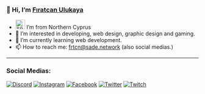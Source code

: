 ### 👋 Hi, I’m [Fıratcan Ulukaya](https://twitter.com/firatcanulukaya)
- <img alt="TRNC Flag" width="25px" src="https://upload.wikimedia.org/wikipedia/commons/1/1e/Flag_of_the_Turkish_Republic_of_Northern_Cyprus.svg"> I’m from Northern Cyprus
- 👀 I’m interested in developing, web design, graphic design and gaming.
- 🌱 I’m currently learning web development.
- 📫 How to reach me: frtcn@sade.network (also social medias.)

---
### Social Medias:
[![Discord](https://img.shields.io/discord/294912243483672586?color=%237289da&label=DISCORD&logo=Discord&style=for-the-badge)](https://discord.gg/FB4MtFf)
[![Instagram](https://img.shields.io/badge/instagram-8a3ab9.svg?&style=for-the-badge&logo=instagram&logoColor=white)](https://www.instagram.com/firatcanulukaya)
[![Facebook](https://img.shields.io/badge/facebook-4267B2.svg?&style=for-the-badge&logo=facebook&logoColor=white)](https://www.facebook.com/firatcanulukaya)
[![Twitter](https://img.shields.io/badge/twitter-1DA1F2.svg?&style=for-the-badge&logo=twitter&logoColor=white)](https://www.twitter.com/firatcanulukaya)
[![Twitch](https://img.shields.io/badge/twitch-%239146FF.svg?&style=for-the-badge&logo=twitch&logoColor=white)](https://www.twitch.tv/firatcanulukaya)
